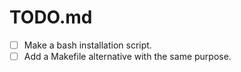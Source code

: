 # TODO.md
- [ ] Make a bash installation script.
- [ ] Add a Makefile alternative with the same purpose.
